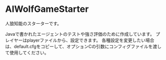 # AIWolfGameStarter
人狼知能のスターターです。

Javaで書かれたエージェントのテストや強さ評価のために作成しています。
プレイヤーはplayerファイルから、設定できます。
各種設定を変更したい場合は、default.cfgをコピーして、オプションCの引数にコンフィグファイルを渡して使用してください。
